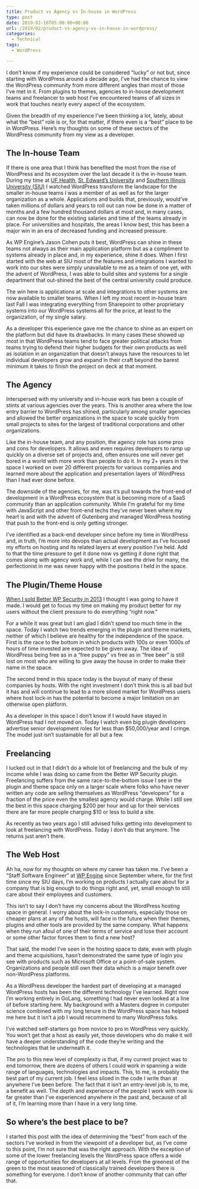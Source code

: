 ```yaml
---
title: Product vs Agency vs In-house in WordPress
type: post
date: 2019-02-16T05:00:00+00:00
url: /2019/02/product-vs-agency-vs-in-house-in-wordpress/
categories:
  - Technical
tags:
  - WordPress

---
```

I don’t know if my experience could be considered “lucky” or not but, since starting with WordPress around a decade ago, I’ve had the chance to view the WordPress community from more different angles than most of those I’ve met in it. From plugins to themes, agencies to in-house development teams and freelancer to web host I’ve encountered teams of all sizes in work that touches nearly every aspect of the ecosystem.

Given the breadth of my experience I’ve been thinking a lot, lately, about what the “best” role is or, for that matter, if there even is a “best” place to be in WordPress. Here’s my thoughts on some of these sectors of the WordPress community from my view as a developer.
## The In-house Team

If there is one area that I think has benefited the most from the rise of WordPress and its ecosystem over the last decade it is the in-house team. During my time at [UF Health][1], [St. Edward’s University][2] and [Southern Illinois University (SIU)][3] I watched WordPress transform the landscape for the smaller in-house teams I was a member of as well as for the larger organization as a whole. Applications and builds that, previously, would’ve taken millions of dollars and years to roll out can now be done in a matter of months and a few hundred thousand dollars at most and, in many cases, can now be done for the existing salaries and time of the teams already in place. For universities and hospitals, the areas I know best, this has been a major win in an era of decreased funding and increased pressure.

As WP Engine’s Jason Cohen puts it best, WordPress can shine in these teams not always as their main application platform but as a compliment to systems already in place and, in my experience, shine it does. When I first started with the web at SIU most of the features and integrations I wanted to work into our sites were simply unavailable to me as a team of one yet, with the advent of WordPress, I was able to build sites and systems for a single department that out-shined the best of the central university could produce.

The win here is applications at scale and integrations to other systems are now available to smaller teams. When I left my most recent in-house team last Fall I was integrating everything from Sharepoint to other proprietary systems into our WordPress systems all for the price, at least to the organization, of my single salary.

As a developer this experience gave me the chance to shine as an expert on the platform but did have its drawbacks. In many cases these showed up most in that WordPress teams tend to face greater political attacks from teams trying to defend their higher budgets for their own products as well as isolation in an organization that doesn’t always have the resources to let individual developers grow and expand in their craft beyond the barest minimum it takes to finish the project on deck at that moment.

## The Agency

Interspersed with my university and in-house work has been a couple of stints at various agencies over the years. This is another area where the low entry barrier to WordPress has shined, particularly among smaller agencies and allowed the better organizations in the space to scale quickly from small projects to sites for the largest of traditional corporations and other organizations.

Like the in-house team, and any position, the agency role has some pros and cons for developers. It allows and even requires developers to ramp up quickly on a diverse set of projects and, often ensures one will never get bored in a world with more work than people to do it. In my 2+ years in the space I worked on over 20 different projects for various companies and learned more about the application and presentation layers of WordPress than I had ever done before.

The downside of the agencies, for me, was it’s pull towards the front-end of development in a WordPress ecosystem that is becoming more of a SaaS community than an application community. While I’m grateful for my time with JavaScript and other front-end techs they’ve never been where my heart is and with the advent of Gutenberg and managed WordPress hosting that push to the front-end is only getting stronger.

I’ve identified as a back-end developer since before my time in WordPress and, in truth, I’m more into devops than actual development as I’ve focused my efforts on hosting and its related layers at every position I’ve held. Add to that the time pressure to get it done now vs getting it done right that comes along with agency work and, while I can see the drive for many, the perfectionist in me was never happy with the positions I held in the space.

## The Plugin/Theme House

[When I sold Better WP Security in 2013][4] I thought I was going to have it made. I would get to focus my time on making my product better for my users without the client pressure to do everything “right now.”

For a while it was great but I am glad I didn’t spend too much time in the space. Today I watch two trends emerging in the plugin and theme markets, neither of which I believe are healthy for the independence of the space. First is the race to the bottom in which products with 100s or even 1000s of hours of time invested are expected to be given away. The idea of WordPress being free as in a “free puppy” vs free as in “free beer” is still lost on most who are willing to give away the house in order to make their name in the space.

The second trend in this space today is the buyout of many of these companies by hosts. With the right investment I don’t think this is all bad but it has and will continue to lead to a more siloed market for WordPress users where host lock-in has the potential to become a major limitation on an otherwise open platform.

As a developer in this space I don’t know if I would have stayed in WordPress had I not moved on. Today I watch even big plugin developers advertise senior development roles for less than $50,000/year and I cringe. The model just isn’t sustainable for all but a few.

## Freelancing

I lucked out in that I didn’t do a whole lot of freelancing and the bulk of my income while I was doing so came from the Better WP Security plugin. Freelancing suffers from the same race-to-the-bottom issue I see in the plugin and theme space only on a larger scale where folks who have never written any code are selling themselves as WordPress “developers” for a fraction of the price even the smallest agency would charge. While I still see the best in this space charging $200 per hour and up for their services there are far more people charging $10 or less to build a site.

As recently as two years ago I still advised folks getting into development to look at freelancing with WordPress. Today I don’t do that anymore. The returns just aren’t there.

## The Web Host

Ah ha, now for my thoughts on where my career has taken me. I’ve been a “Staff Software Engineer” at [WP Engine][5] since September where, for the first time since my SIU days, I’m working on products I actually care about for a company that is big enough to do things right and, yet, small enough to still care about their employees and customers.

This isn’t to say I don’t have my concerns about the WordPress hosting space in general. I worry about the lock-in customers, especially those on cheaper plans at any of the hosts, will face in the future when their themes, plugins and other tools are provided by the same company. What happens when they run afoul of one of their terms of service and lose their account or some other factor forces them to find a new host?

That said, the model I’ve seen in the hosting space to date, even with plugin and theme acquisitions, hasn’t demonstrated the same type of login you see with products such as Microsoft Office or a point-of-sale system. Organizations and people still own their data which is a major benefit over non-WordPress platforms.

As a WordPress developer the hardest part of developing at a managed WordPress hosts has been the different technology I’ve learned. Right now I’m working entirely in GoLang, something I had never even looked at a line of before starting here. My background with a Masters degree in computer science combined with my long tenure in the WordPress space has helped me here but it isn’t a job I would recommend to many WordPress folks.

I’ve watched self-starters go from novice to pro in WordPress very quickly. You won’t get that a host as easily yet, those developers who do make it will have a deeper understanding of the code they’re writing and the technologies that lie underneath it.

The pro to this new level of complexity is that, if my current project was to end tomorrow, there are dozens of others I could work in spanning a wide range of languages, technologies and impacts. This, to me, is probably the best part of my current job. I feel less siloed in the code I write than at anywhere I’ve been before. The fact that it isn’t an entry-level job is, to me, a benefit as well. The depth and experience of the people I work with now is far greater than I’ve experienced anywhere in the past and, because of all of it, I’m learning more than I have in a very long time.

## So where’s the best place to be?

I started this post with the idea of determining the “best” from each of the sectors I’ve worked in from the viewpoint of a developer but, as I’ve come to this point, I’m not sure that was the right approach. With the exception of some of the lower freelancing levels the WordPress space offers a wide range of opportunities for developers at all levels. From the greenest of the green to the most seasoned of classically trained developers there is something for everyone. I don’t know of another community that can offer that.

 [1]: https://ufhealth.org/
 [2]: https://www.stedwards.edu/
 [3]: https://aviation.siu.edu/
 [4]: https://wptavern.com/ithemes-acquires-better-wp-security-plugin-and-hires-wordpress-security-expert-chris-wiegman
 [5]: https://wpengine.com/